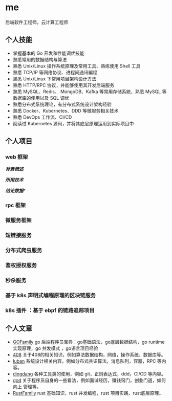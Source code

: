 # me
后端软件工程师，云计算工程师
## 个人技能
- 掌握基本的 Go 开发和性能调优技能
- 熟悉常用的数据结构与算法
- 熟悉 Unix/Linux 操作系统原理及常用工具、熟练使用 Shell 工具
- 熟悉 TCP/IP 等网络协议、进程间通讯編程
- 熟悉 Unix/Linux 下常用项目架构设计方法
- 熟悉 HTTP/RPC 协议，并能够使用其开发后端服务
- 熟悉 MySQL、Redis、 MongoDB、Kafka 等常用存储系統，熟悉 MySQL 等数据库的使用以及 SQL 调优
- 熟悉分布式系统理论，有分布式系统设计架构经验
- 熟悉 Docker、Kubernetes、DDD 等微服务相关技术
- 熟悉 DevOps 工作流、CI/CD
- 阅读过 Kubernetes 源码，并将其底层原理运用到实际项目中



## 个人项目
### web 框架

***背景概述***

***所用技术***

***结论数据****
### rpc 框架
### 微服务框架
### 短链接服务
### 分布式爬虫服务
### 鉴权授权服务
### 秒杀服务
### 基于 k8s 声明式编程原理的区块链服务
### k8s 插件 ：基于 ebpf 的链路追踪项目
## 个人文章
- [GOFamily](https://github.com/shgopher/GOFamily) go 后端程序员宝典：go基础语法，go底层数据结构，go runtime 实现原理，go 并发模式 ，go语言项目经验
- [408](https://github.com/shgopher/408) 关于408的相关知识，例如算法数据结构，网络，操作系统，数据库等。
- [luban](https://github.com/shgopher/luban) 系统设计相关内容，例如分布式共识算法，消息队列，容器，RPC 等内容。
- [dingdang](https://github.com/shgopher/dingdang) 各种工具类的使用，例如 git，正则表达式，ddd，CI/CD 等内容。
- [god](https://github.com/shgopher/god) 关于程序员自身的一些看法，例如面试经历，赚钱窍门，创业门道，如何向上
管理等。
- [RustFamily](https://github.com/shgopher/RustFamily) rust 基础知识，rust 并发编程，rust 项目实践，rust底层原理。



